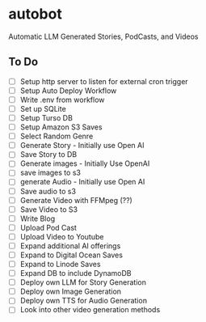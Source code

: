 # autobot

Automatic LLM Generated Stories, PodCasts, and Videos

## To Do

- [ ] Setup http server to listen for external cron trigger
- [ ] Setup Auto Deploy Workflow
- [ ] Write .env from workflow
- [ ] Set up SQLite
- [ ] Setup Turso DB
- [ ] Setup Amazon S3 Saves
- [ ] Select Random Genre
- [ ] Generate Story - Initially use Open AI
- [ ] Save Story to DB
- [ ] Generate images - Initially Use OpenAI
- [ ] save images to s3
- [ ] generate Audio - Initially use Open AI
- [ ] Save audio to s3
- [ ] Generate Video with FFMpeg (??)
- [ ] Save Video to S3
- [ ] Write Blog
- [ ] Upload Pod Cast
- [ ] Upload Video to Youtube
- [ ] Expand additional AI offerings
- [ ] Expand to Digital Ocean Saves
- [ ] Expand to Linode Saves
- [ ] Expand DB to include DynamoDB
- [ ] Deploy own LLM for Story Generation
- [ ] Deploy own Image Generation
- [ ] Deploy own TTS for Audio Generation
- [ ] Look into other video generation methods
